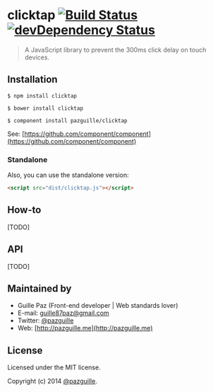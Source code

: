# clicktap [![Build Status](https://secure.travis-ci.org/pazguille/clicktap.png)](http://travis-ci.org/pazguille/clicktap) [![devDependency Status](https://david-dm.org/pazguille/clicktap/dev-status.png)](https://david-dm.org/pazguille/clicktap#info=devDependencies)

> A JavaScript library to prevent the 300ms click delay on touch devices.

## Installation

    $ npm install clicktap

    $ bower install clicktap

    $ component install pazguille/clicktap

See: [https://github.com/component/component](https://github.com/component/component)

### Standalone
Also, you can use the standalone version:
```html
<script src="dist/clicktap.js"></script>
```

## How-to
[TODO]

## API
[TODO]

## Maintained by
- Guille Paz (Front-end developer | Web standards lover)
- E-mail: [guille87paz@gmail.com](mailto:guille87paz@gmail.com)
- Twitter: [@pazguille](http://twitter.com/pazguille)
- Web: [http://pazguille.me](http://pazguille.me)

## License
Licensed under the MIT license.

Copyright (c) 2014 [@pazguille](http://twitter.com/pazguille).
